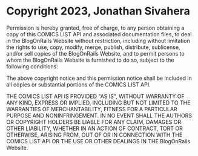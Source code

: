 # Copyright 2023, Jonathan Sivahera

Permission is hereby granted, free of charge, to any person obtaining a copy of this COMICS LIST API and associated documentation files, to deal in the BlogOnRails Website without restriction, including without limitation the rights to use, copy, modify, merge, publish, distribute, sublicense, and/or sell copies of the BlogOnRails Website, and to permit persons to whom the BlogOnRails Website is furnished to do so, subject to the following conditions:

The above copyright notice and this permission notice shall be included in all copies or substantial portions of the COMICS LIST API.

THE COMICS LIST API IS PROVIDED "AS IS", WITHOUT WARRANTY OF ANY KIND, EXPRESS OR IMPLIED, INCLUDING BUT NOT LIMITED TO THE WARRANTIES OF MERCHANTABILITY, FITNESS FOR A PARTICULAR PURPOSE AND NONINFRINGEMENT. IN NO EVENT SHALL THE AUTHORS OR COPYRIGHT HOLDERS BE LIABLE FOR ANY CLAIM, DAMAGES OR OTHER LIABILITY, WHETHER IN AN ACTION OF CONTRACT, TORT OR OTHERWISE, ARISING FROM, OUT OF OR IN CONNECTION WITH THE COMICS LIST API OR THE USE OR OTHER DEALINGS IN THE BlogOnRails Website.
